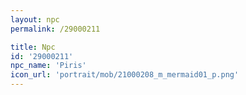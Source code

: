 ```yaml
---
layout: npc
permalink: /29000211

title: Npc
id: '29000211'
npc_name: 'Piris'
icon_url: 'portrait/mob/21000208_m_mermaid01_p.png'
---
```

